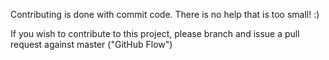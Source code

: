 Contributing is done with commit code. There is no help that is too small! :)

If you wish to contribute to this project, please branch and issue a pull request against master ("GitHub Flow")
